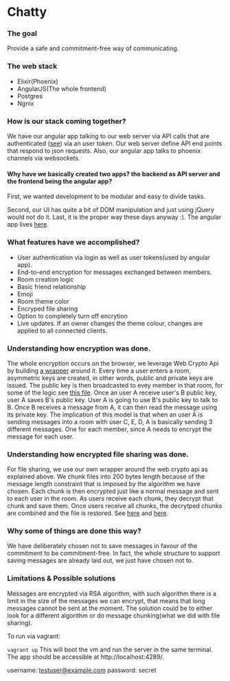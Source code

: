 # Chatty

### The goal
Provide a safe and commitment-free way of communicating.

### The web stack
- Elixir(Phoenix)
- AngularJS(The whole frontend)
- Postgres
- Ngnix

### How is our stack coming together?
We have our angular app talking to our web server via API calls that are
authenticated ([see](https://csil-git1.cs.surrey.sfu.ca/vaolivei/demo-site/blob/master/assets/js/app/authkey_interceptor.js)) via
an user token. Our web server define API end points that respond to json requests.
Also, our angular app talks to phoenix channels via websockets.
#### Why have we basically created two apps? the backend as API server and the frontend being the angular app?
First, we wanted development to be modular and easy to divide tasks. 

Second, our UI has quite a bit
of DOM manipulation and just using jQuery would not do it. Last, it is the proper way these days anyway :).
The angular app lives [here](https://csil-git1.cs.surrey.sfu.ca/vaolivei/demo-site/tree/master/assets/js/app).


### What features have we accomplished?
- User authentication via login as well as user tokens(used by angular app).
- End-to-end encryption for messages exchanged between members.
- Room creation logic
- Basic friend relationship
- Emoji
- Room theme color
- Encryped file sharing
- Option to completely turn off encrytion
- Live updates. If an owner changes the theme colour, changes are applied to all
connected clients.

### Understanding how encryption was done.
The whole encryption occurs on the browser, we leverage Web Crypto Api by
building [a wrapper](https://csil-git1.cs.surrey.sfu.ca/vaolivei/demo-site/blob/master/assets/js/app/services/users_crypto_manager.js) around it.
Every time a user enters a room, asymmetric keys are created, in other words,
public and private keys are issued. The public key is then broadcasted to evey member
in that room, for some of the logic see [this file](https://csil-git1.cs.surrey.sfu.ca/vaolivei/demo-site/blob/master/assets/js/app/rooms/room_manager.js).
Once an user A receive user's B public key, user A saves B's public key.
User A is going to use B's public key to talk to B. Once B receives a message
from A, it can then read the message using its private key. The implication of
this model is that when an user A is sending messages into a room with user C, E, D,
A is basically sending 3 different messages. One for each member, since A needs to
encrypt the message for each user.

### Understanding how encrypted file sharing was done.
For file sharing, we use our own wrapper around the web crypto api as explained above.
We chunk files into 200 bytes length because of the message length constraint 
that is imposed by the algorithm we have chosen. Each chunk is then encrypted
just like a normal message and sent to each user in the room. As users receive
each chunk, they decrypt that chunk and save them. Once users
receive all chunks, the decrytped chunks are combined and the file is restored.
See [here](https://csil-git1.cs.surrey.sfu.ca/vaolivei/demo-site/blob/master/assets/js/app/rooms/room_manager.js#L200) and [here](https://csil-git1.cs.surrey.sfu.ca/vaolivei/demo-site/blob/master/assets/js/app/services/file_manager.js).

### Why some of things are done this way?
We have deliberately chosen not to save messages in favour of the commitment to
be commitment-free. In fact, the whole structure to support saving messages are
already laid out, we just have chosen not to.

### Limitations & Possible solutions
Messages are encrypted via RSA algorithm, with such algorithm there is
a limit in the size of the messages we can encrypt, that means that long
messages cannot be sent at the moment. The solution could be to either look
for a different algorithm or do message chunking(what we did with file sharing).


To run via vagrant:

`vagrant up`
This will boot the vm and run the server in the same terminal.
The app should be accessible at http://localhost:4289/.

username: testuser@example.com
password: secret
